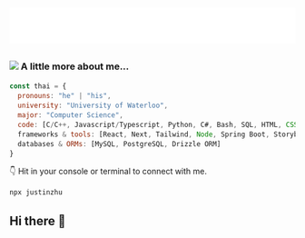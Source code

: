 <h1 align="center">
  <img src="https://github.com/JustinZhucs/JustinZhucs/blob/main/name.svg" alt="Justin Zhu" />
</h1>

### <img src="https://media.giphy.com/media/VgCDAzcKvsR6OM0uWg/giphy.gif" width="50"> A little more about me...  

```javascript
const thai = {
  pronouns: "he" | "his",
  university: "University of Waterloo",
  major: "Computer Science",
  code: [C/C++, Javascript/Typescript, Python, C#, Bash, SQL, HTML, CSS, Java, PHP],
  frameworks & tools: [React, Next, Tailwind, Node, Spring Boot, Storybook, Styled-Components, Postman],
  databases & ORMs: [MySQL, PostgreSQL, Drizzle ORM]
}
```

👇 Hit in your console or terminal to connect with me.

```bash
npx justinzhu
```


## Hi there 👋

<!--
**JustinZhucs/JustinZhucs** is a ✨ _special_ ✨ repository because its `README.md` (this file) appears on your GitHub profile.

Here are some ideas to get you started:

- 🔭 I’m currently working on ...
- 🌱 I’m currently learning ...
- 👯 I’m looking to collaborate on ...
- 🤔 I’m looking for help with ...
- 💬 Ask me about ...
- 📫 How to reach me: ...
- 😄 Pronouns: ...
- ⚡ Fun fact: ...
-->
